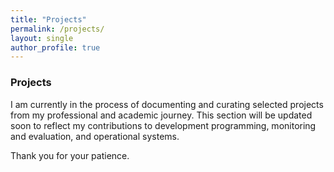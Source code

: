 ```yaml
---
title: "Projects"
permalink: /projects/
layout: single
author_profile: true
---
```


### Projects

I am currently in the process of documenting and curating selected projects from my professional and academic journey. This section will be updated soon to reflect my contributions to development programming, monitoring and evaluation, and operational systems.

Thank you for your patience.
